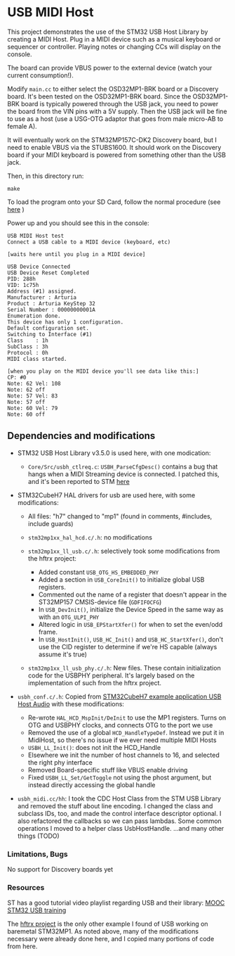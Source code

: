 # USB MIDI Host


This project demonstrates the use of the STM32 USB Host Library by creating a
MIDI Host. Plug in a MIDI device such as a musical keyboard or sequencer or controller.
Playing notes or changing CCs will display on the console.

The board can provide VBUS power to the external device (watch your current consumption!).


Modify `main.cc` to either select the OSD32MP1-BRK board or a
Discovery board. It's been tested on the OSD32MP1-BRK board. 
Since the OSD32MP1-BRK board is typically powered through the USB jack, you need to power the board from the VIN pins with a 5V supply. Then the USB jack will be fine to use as a host (use a USG-OTG adaptor that goes from male micro-AB to female A).

It will eventually work on the STM32MP157C-DK2 Discovery board, but I need to enable VBUS via the STUBS1600. It should work on the Discovery board if your MIDI keyboard is powered from something other than the USB jack.

Then, in this directory run:

```
make
```

To load the program onto your SD Card, follow the normal procedure (see
[here](https://github.com/4ms/stm32mp1-baremetal/blob/master/README.md#6-copy-the-application-to-the-sd-card) )

Power up and you should see this in the console:

```
USB MIDI Host test
Connect a USB cable to a MIDI device (keyboard, etc)
 
[waits here until you plug in a MIDI device]

USB Device Connected
USB Device Reset Completed
PID: 288h
VID: 1c75h
Address (#1) assigned.
Manufacturer : Arturia
Product : Arturia KeyStep 32
Serial Number : 00000000001A
Enumeration done.
This device has only 1 configuration.
Default configuration set.
Switching to Interface (#1)
Class    : 1h
SubClass : 3h
Protocol : 0h
MIDI class started.

[when you play on the MIDI device you'll see data like this:]
CP: #0
Note: 62 Vel: 108
Note: 62 off
Note: 57 Vel: 83
Note: 57 off
Note: 60 Vel: 79
Note: 60 off
```



## Dependencies and modifications

  * STM32 USB Host Library v3.5.0 is used here, with one modication:

	- `Core/Src/usbh_ctlreq.c`: `USBH_ParseCfgDesc()` contains a bug that hangs
	  when a MIDI Streaming device is connected. I patched this, and it's been reported
	  to STM [here](https://github.com/STMicroelectronics/stm32_mw_usb_host/issues/11#issuecomment-1312278910)
  
  * STM32CubeH7 HAL drivers for usb are used here, with some modifications:

      * All files: "h7" changed to "mp1" (found in comments, #includes, include guards)

	  * `stm32mp1xx_hal_hcd.c/.h`: no modifications

	  * `stm32mp1xx_ll_usb.c/.h`: selectively took some modifications from the hftrx project:
		- Added constant `USB_OTG_HS_EMBEDDED_PHY`
		- Added a section in `USB_CoreInit()` to initialize global USB registers.
		- Commented out the name of a register that doesn't appear in the ST32MP157
		  CMSIS-device file (`GDFIFOCFG`)
		- In `USB_DevInit()`, initialize the Device Speed in the same way as with
		  an `OTG_ULPI_PHY`
		- Altered logic in `USB_EPStartXfer()` for when to set the even/odd frame.
		- In `USB_HostInit()`, `USB_HC_Init()` and `USB_HC_StartXfer()`, don't use
		  the CID register to determine if we're HS capable (always assume it's
		  true)

	  * `stm32mp1xx_ll_usb_phy.c/.h`: New files. These contain initialization code for the USBPHY peripheral. 
		It's largely based on the implementation of such from the hftrx project.


  * `usbh_conf.c/.h`: Copied from [STM32CubeH7 example application USB Host Audio](https://github.com/STMicroelectronics/STM32CubeH7/blob/master/Projects/STM32H743I-EVAL/Applications/USB_Host/AUDIO_Standalone/Src/usbh_conf.c) with these modifications:
	- Re-wrote `HAL_HCD_MspInit/DeInit` to use the MP1 registers. Turns on OTG and USBPHY clocks, and connects OTG to the port we use
	- Removed the use of a global `HCD_HandleTypeDef`. Instead we put it in MidiHost, so there's no issue if we ever need multiple MIDI Hosts
	-  `USBH_LL_Init()`: does not init the HCD_Handle
	-  Elsewhere we init the number of host channels to 16, and selected the right phy interface
	- Removed Board-specific stuff like VBUS enable driving
	- Fixed `USBH_LL_Set/GetToggle` not using the phost argument, but instead directly accessing the global handle

  * `usbh_midi.cc/hh`: I took the CDC Host Class from the STM USB Library and removed the stuff about line encoding. I changed the class and subclass IDs, too, and made the control interface descriptor optional. I also refactored the callbacks so we can pass lambdas. Some common operations I moved to a helper class UsbHostHandle. ...and many other things (TODO)


### Limitations, Bugs ###

No support for Discovery boards yet

### Resources ###

ST has a good tutorial video playlist regarding USB and their library:
[MOOC STM32 USB training](https://www.youtube.com/playlist?list=PLnMKNibPkDnFFRBVD206EfnnHhQZI4Hxa)

The [hftrx project](https://github.com/ua1arn/hftrx) is the only other example
I found of USB working on baremetal STM32MP1. As noted above, many of the
modifications necessary were already done here, and I copied many portions of code from here.

